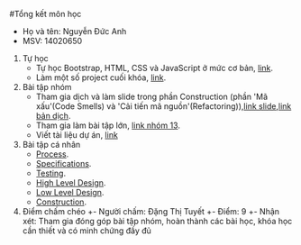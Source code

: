 ﻿#Tổng kết môn học
- Họ và tên: Nguyễn Đức Anh
- MSV: 14020650

1. Tự học
   - Tự học Bootstrap, HTML, CSS và JavaScript ở mức cơ bản, [link](https://github.com/NguyenDucAnh96/INT2208-4-2018/tree/master/NguyenDucAnh/Tu%20hoc).
   - Làm một số project cuối khóa, [link](https://github.com/NguyenDucAnh96/INT2208-4-2018/blob/master/NguyenDucAnh/B%C3%A0i%20t%E1%BA%ADp%20c%C3%A1%20nh%C3%A2n/HTML5_final.html).
2. Bài tập nhóm
   - Tham gia dịch và làm slide trong phần Construction (phần 'Mã xấu'(Code Smells) và 'Cải tiến mã nguồn'(Refactoring)),[link slide](https://github.com/truonganhhoang/SoftEng/blob/master/construction/PITCHME.md),[link bản dịch](https://drive.google.com/open?id=1JSg8lHkSkByLCis9EdaltOh0Rwl29DGj).
   - Tham gia làm bài tập lớn, [link nhóm 13](https://github.com/truonganhhoang/INT2208-4-2018/tree/master/nhom-13).
   - Viết tài liệu dự án, [link](https://drive.google.com/open?id=1MUAzPxL_Ul0zKLNY5zd_qtqrKjTdNLwT)
3. Bài tập cá nhân 
	- [Process](https://github.com/NguyenDucAnh96/INT2208-4-2018/blob/master/NguyenDucAnh/B%C3%A0i%20t%E1%BA%ADp%20c%C3%A1%20nh%C3%A2n/Process_Quiz.png).
	- [Specifications](https://github.com/NguyenDucAnh96/INT2208-4-2018/blob/master/NguyenDucAnh/B%C3%A0i%20t%E1%BA%ADp%20c%C3%A1%20nh%C3%A2n/Specification_Quiz.png).
	- [Testing](https://github.com/NguyenDucAnh96/INT2208-4-2018/blob/master/NguyenDucAnh/B%C3%A0i%20t%E1%BA%ADp%20c%C3%A1%20nh%C3%A2n/Testing_Quiz.png).
	- [High Level Design](https://github.com/NguyenDucAnh96/INT2208-4-2018/blob/master/NguyenDucAnh/B%C3%A0i%20t%E1%BA%ADp%20c%C3%A1%20nh%C3%A2n/High%20Level%20Design_Quiz.png).
	- [Low Level Design](https://github.com/NguyenDucAnh96/INT2208-4-2018/blob/master/NguyenDucAnh/B%C3%A0i%20t%E1%BA%ADp%20c%C3%A1%20nh%C3%A2n/Low%20Level%20Design_Quiz.png).
	- [Construction](https://github.com/NguyenDucAnh96/INT2208-4-2018/blob/master/NguyenDucAnh/B%C3%A0i%20t%E1%BA%ADp%20c%C3%A1%20nh%C3%A2n/Construction_Quiz.png).
4. Điểm chấm chéo
+- Người chấm: Đặng Thị Tuyết
+- Điểm: 9
+- Nhận xét:  Tham gia đóng góp bài tập nhóm, hoàn thành các bài học, khóa học cần thiết và có minh chứng đầy đủ

